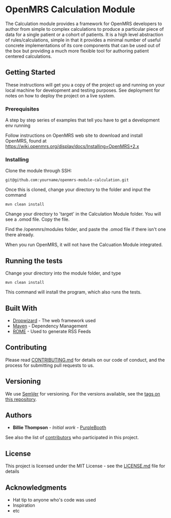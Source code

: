 # OpenMRS Calculation Module

The Calculation module provides a framework for OpenMRS developers to author from simple to complex calculations to produce a particular piece of data for a single patient or a cohort of patients. It is a high level abstraction of rules/calculations, simple in that it provides a minimal number of useful concrete implementations of its core components that can be used out of the box but providing a much more flexible tool for authoring patient centered calculations.

## Getting Started

These instructions will get you a copy of the project up and running on your local machine for development and testing purposes. See deployment for notes on how to deploy the project on a live system.

### Prerequisites

A step by step series of examples that tell you have to get a development env running

Follow instructions on OpenMRS web site to download and install OpenMRS, found at https://wiki.openmrs.org/display/docs/Installing+OpenMRS+2.x 

### Installing

Clone the module through SSH:

```
git@github.com:yourname/openmrs-module-calculation.git
```

Once this is cloned, change your directory to the folder and input the command

```
mvn clean install
```

Change your directory to 'target' in the Calculation Module folder. You will see a .omod file. Copy the file.

Find the /openmrs/modules folder, and paste the .omod file if there isn't one there already.

When you run OpenMRS, it will not have the Calcuation Module integrated.

## Running the tests

Change your directory into the module folder, and type

```
mvn clean install
```

This command will install the program, which also runs the tests.

## Built With

* [Dropwizard](http://www.dropwizard.io/1.0.2/docs/) - The web framework used
* [Maven](https://maven.apache.org/) - Dependency Management
* [ROME](https://rometools.github.io/rome/) - Used to generate RSS Feeds

## Contributing

Please read [CONTRIBUTING.md](https://gist.github.com/PurpleBooth/b24679402957c63ec426) for details on our code of conduct, and the process for submitting pull requests to us.

## Versioning

We use [SemVer](http://semver.org/) for versioning. For the versions available, see the [tags on this repository](https://github.com/your/project/tags). 

## Authors

* **Billie Thompson** - *Initial work* - [PurpleBooth](https://github.com/PurpleBooth)

See also the list of [contributors](https://github.com/your/project/contributors) who participated in this project.

## License

This project is licensed under the MIT License - see the [LICENSE.md](LICENSE.md) file for details

## Acknowledgments

* Hat tip to anyone who's code was used
* Inspiration
* etc
